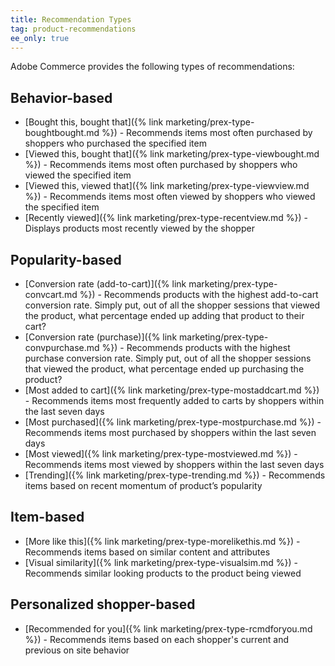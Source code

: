 ```yaml
---
title: Recommendation Types
tag: product-recommendations
ee_only: true
---
```


Adobe Commerce provides the following types of recommendations:

## Behavior-based

- [Bought this, bought that]({% link marketing/prex-type-boughtbought.md %}) - Recommends items most often purchased by shoppers who purchased the specified item
- [Viewed this, bought that]({% link marketing/prex-type-viewbought.md %}) - Recommends items most often purchased by shoppers who viewed the specified item
- [Viewed this, viewed that]({% link marketing/prex-type-viewview.md %}) - Recommends items most often viewed by shoppers who viewed the specified item
- [Recently viewed]({% link marketing/prex-type-recentview.md %}) - Displays products most recently viewed by the shopper

## Popularity-based

- [Conversion rate (add-to-cart)]({% link marketing/prex-type-convcart.md %}) - Recommends products with the highest add-to-cart conversion rate. Simply put, out of all the shopper sessions that viewed the product, what percentage ended up adding that product to their cart?
- [Conversion rate (purchase)]({% link marketing/prex-type-convpurchase.md %}) - Recommends products with the highest purchase conversion rate. Simply put, out of all the shopper sessions that viewed the product, what percentage ended up purchasing the product?
- [Most added to cart]({% link marketing/prex-type-mostaddcart.md %}) - Recommends items most frequently added to carts by shoppers within the last seven days
- [Most purchased]({% link marketing/prex-type-mostpurchase.md %}) - Recommends items most purchased by shoppers within the last seven days
- [Most viewed]({% link marketing/prex-type-mostviewed.md %}) - Recommends items most viewed by shoppers within the last seven days
- [Trending]({% link marketing/prex-type-trending.md %}) - Recommends items based on recent momentum of product’s popularity

## Item-based

- [More like this]({% link marketing/prex-type-morelikethis.md %}) - Recommends items based on similar content and attributes
- [Visual similarity]({% link marketing/prex-type-visualsim.md %}) - Recommends similar looking products to the product being viewed

## Personalized shopper-based

- [Recommended for you]({% link marketing/prex-type-rcmdforyou.md %}) - Recommends items based on each shopper's current and previous on site behavior
